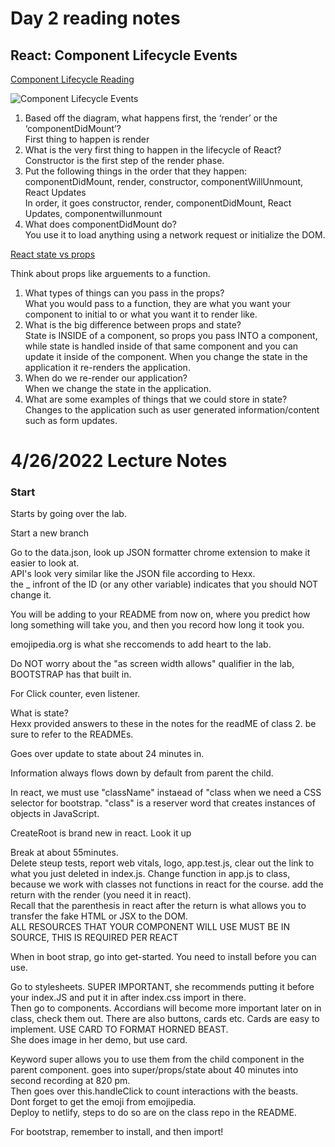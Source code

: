 # Day 2 reading notes <br/>


## React: Component Lifecycle Events

[Component Lifecycle Reading](https://medium.com/@joshuablankenshipnola/react-component-lifecycle-events-cb77e670a093)

![Component Lifecycle Events](https://miro.medium.com/max/1400/0*0saPKFiTUk6W3FYp)

1. Based off the diagram, what happens first, the ‘render’ or the ‘componentDidMount’?<br/>
First thing to happen is render<br/>
2. What is the very first thing to happen in the lifecycle of React?<br/> 
Constructor is the first step of the render phase. 
3. Put the following things in the order that they happen: componentDidMount, render, constructor, componentWillUnmount, React Updates<br/>
 In order, it goes constructor, render, componentDidMount, React Updates, componentwillunmount <br/>
4. What does componentDidMount do?<br/>
You use it to load anything using a network request or initialize the DOM. <br/>

[React state vs props](https://www.youtube.com/watch?v=IYvD9oBCuJI)<br/>

Think about props like arguements to a function. <br/>

1. What types of things can you pass in the props?<br/>
  What you would pass to a function, they are what you want your component to initial to or what you want it to render like. 
2. What is the big difference between props and state?<br/>
State is INSIDE of a component, so props you pass INTO a component, while state is handled inside of that same component and you can update it inside of the component. When you change the state in the application it re-renders the application. <br/>
3. When do we re-render our application?<br/>
When we change the state in the application. <br/>
4. What are some examples of things that we could store in state?<br/>
Changes to the application such as user generated information/content such as form updates.<br/>

# 4/26/2022 Lecture Notes

### Start

Starts by going over the lab. <br>

Start a new branch <br>

Go to the data.json, look up JSON formatter chrome extension to make it easier to look at. <br> 
API's look very similar like the JSON file according to Hexx. <br> 
the _ infront of the ID (or any other variable) indicates that you should NOT change it. <br> 

You will be adding to your README from now on, where you predict how long something will take you, and then you record how long it took you. <br> 

emojipedia.org is what she reccomends to add heart to the lab. <br> 

Do NOT worry about the "as screen width allows" qualifier in the lab, BOOTSTRAP has that built in. <br> 

For Click counter, even listener. <br> 

What is state? <br> Hexx provided answers to these in the notes for the readME of class 2. be sure to refer to the READMEs. <br>

Goes over update to state about 24 minutes in. <br>

Information always flows down by default from parent the child. <br> 

In react, we must use "className" instaead of "class when we need a CSS selector for bootstrap. "class" is a reserver word that creates instances of objects in JavaScript. <br>

CreateRoot is brand new in react. Look it up <br>

Break at about 55minutes. <br>
Delete steup tests, report web vitals, logo, app.test.js, clear out the link to what you just deleted in index.js. Change function in app.js to class, because we work with classes not functions in react for the course. add the return with the render (you need it in react). <br> 
Recall that the parenthesis in react after the return is what allows you to transfer the fake HTML or JSX to the DOM. <br> 
ALL RESOURCES THAT YOUR COMPONENT WILL USE MUST BE IN SOURCE, THIS IS REQUIRED PER REACT<br>

When in boot strap, go into get-started. You need to install before you can use. <br>

Go to stylesheets. SUPER IMPORTANT, she recommends putting it before your index.JS and put it in after index.css import in there. <br>
Then go to components. Accordians will become more important later on in class, check them out. There are also buttons, cards etc. Cards are easy to implement. USE CARD TO FORMAT HORNED BEAST. <br> She does image in her demo, but use card. <br>

Keyword super allows you to use them from the child component in the parent component. goes into super/props/state about 40 minutes into second recording at 820 pm. <br> 
Then goes over this.handleClick to count interactions with the beasts. <br> 
Dont forget to get the emoji from emojipedia. <br> 
Deploy to netlify, steps to do so are on the class repo in the README. <br>

For bootstrap, remember to install, and then import! <br>
